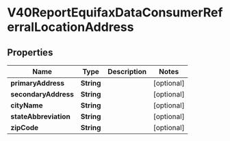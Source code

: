 

# V40ReportEquifaxDataConsumerReferralLocationAddress


## Properties

| Name | Type | Description | Notes |
|------------ | ------------- | ------------- | -------------|
|**primaryAddress** | **String** |  |  [optional] |
|**secondaryAddress** | **String** |  |  [optional] |
|**cityName** | **String** |  |  [optional] |
|**stateAbbreviation** | **String** |  |  [optional] |
|**zipCode** | **String** |  |  [optional] |




